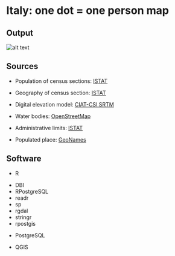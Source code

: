 # Italy: one dot = one person map

## Output

![alt text](https://github.com/fraba/one_dot_one_person/raw/master/ita_one_dot_one_person.jpg, "JPG 20640 × 23594")

## Sources

* Population of census sections: [ISTAT](http://datiopen.istat.it/datasetCOM.php)

* Geography  of census section: [ISTAT](http://www.istat.it/it/archivio/104317#Basiterritoriali-0)

* Digital elevation model: [CIAT-CSI  SRTM](http://srtm.csi.cgiar.org)

* Water bodies: [OpenStreetMap](https://www.openstreetmap.org/)

* Administrative limits: [ISTAT](http://www.istat.it/it/archivio/124086)

* Populated place: [GeoNames](http://download.geonames.org/export/dump/)

## Software

* R

- DBI
- RPostgreSQL
- readr
- sp
- rgdal
- stringr
- rpostgis

* PostgreSQL

* QGIS

